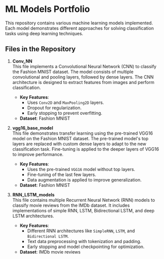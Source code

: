 # ML Models Portfolio

This repository contains various machine learning models implemented. Each model demonstrates different approaches for solving classification tasks using deep learning techniques.

## Files in the Repository

1. **Conv_NN**  
   This file implements a Convolutional Neural Network (CNN) to classify the Fashion MNIST dataset. The model consists of multiple
   convolutional and pooling layers, followed by dense layers. The CNN architecture is designed to extract features from images and perform classification.  
   - **Key Features**:
     - Uses `Conv2D` and `MaxPooling2D` layers.
     - Dropout for regularization.
     - Early stopping to prevent overfitting.
   - **Dataset**: Fashion MNIST

3. **vgg16_base_model**  
   This file demonstrates transfer learning using the pre-trained VGG16 model on the Fashion MNIST dataset. The pre-trained model's top
   layers are replaced with custom dense layers to adapt to the new classification task. Fine-tuning is applied to the deeper layers of VGG16 to improve performance.
   - **Key Features**:
     - Uses the pre-trained `VGG16` model without top layers.
     - Fine-tuning of the last few layers.
     - Data augmentation is applied to improve generalization.
   - **Dataset**: Fashion MNIST

5. **RNN_LSTM_models**  
   This file contains multiple Recurrent Neural Network (RNN) models to classify movie reviews from the IMDb dataset. It includes implementations of simple RNN, LSTM, Bidirectional LSTM, and deep LSTM architectures.
   - **Key Features**:
     - Different RNN architectures like `SimpleRNN`, `LSTM`, and `Bidirectional LSTM`.
     - Text data preprocessing with tokenization and padding.
     - Early stopping and model checkpointing for optimization.
   - **Dataset**: IMDb movie reviews

